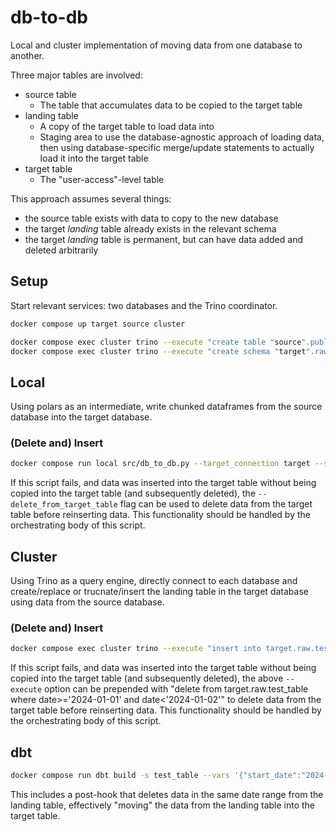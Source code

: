 # db-to-db

Local and cluster implementation of moving data from one database to another.

Three major tables are involved:
* source table
  * The table that accumulates data to be copied to the target table
* landing table
  * A copy of the target table to load data into
  * Staging area to use the database-agnostic approach of loading data, then using database-specific merge/update statements to actually load it into the target table
* target table
  * The "user-access"-level table


This approach assumes several things:
* the source table exists with data to copy to the new database
* the target _landing_ table already exists in the relevant schema
* the target _landing_ table is permanent, but can have data added and deleted arbitrarily

## Setup

Start relevant services: two databases and the Trino coordinator.

```sh
docker compose up target source cluster
```

```sh
docker compose exec cluster trino --execute "create table "source".public.test_table as (select 1 as id, '2024-01-01' as date union all select 2 as id, '2024-01-02' as date);"
docker compose exec cluster trino --execute "create schema "target".raw;"
```

## Local

Using polars as an intermediate, write chunked dataframes from the source database into the target database.

### (Delete and) Insert

```sh
docker compose run local src/db_to_db.py --target_connection target --source_connection source --source_table test_table --source_schema public --gte_column date --gte_value "2024-01-01" --lt_column date --lt_value "2024-01-02" --batch_size=2 --target_table test_table --target_schema raw --initial_write_behavior append --truncate_target_table
```

If this script fails, and data was inserted into the target table without being copied into the target table 
(and subsequently deleted),
the `--delete_from_target_table` flag can be used to delete data from the target table before reinserting data. 
This functionality should be handled by the orchestrating body of this script.

## Cluster

Using Trino as a query engine, directly connect to each database 
and create/replace or trucnate/insert the landing table
in the target database
using data from the source database.


### (Delete and) Insert

```sh
docker compose exec cluster trino --execute "insert into target.raw.test_table (select * from source.public.test_table where date>='2024-01-01' and date<'2024-01-02');"       
```

If this script fails, and data was inserted into the target table without being copied into the target table 
(and subsequently deleted), 
the above `--execute` option can be prepended with 
"delete from target.raw.test_table where date>='2024-01-01' and date<'2024-01-02'" 
to delete data from the target table before reinserting data. 
This functionality should be handled by the orchestrating body of this script.


## dbt

```sh
docker compose run dbt build -s test_table --vars '{"start_date":"2024-01-01", "end_date":"2024-01-02"}'
```

This includes a post-hook that deletes data in the same date range
from the landing table, effectively "moving" the data from the landing table into the target table.